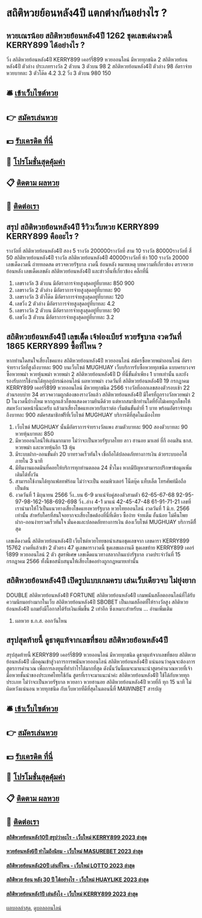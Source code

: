 # สถิติหวยย้อนหลัง4ปี แตกต่างกันอย่างไร ?
## หวยเณรน้อย สถิติหวยย้อนหลัง4ปี 1262 ชุดเลขเด่นงวดนี้ KERRY899 ได้อย่างไร ?
วิ่ง สถิติหวยย้อนหลัง4ปี KERRY899 เคอร์รี่899 หวยออนไลน์ มีหวยทุกชนิด 2 สถิติหวยย้อนหลัง4ปี ตัวล่าง
ประเภทรางวัล
2 ตัวบน
3 ตัวบน
98
2 สถิติหวยย้อนหลัง4ปี ตัวล่าง
98
อัตราจ่ายหวยบาทละ
3 ตัวโต๊ด
4.2
3.2
วิ่ง 3 ตัวบน
980
150

## 🛎 [เข้าเว็บไซต์หวย](https://bit.ly/3BG5bNw)
## 👉 [สมัครเล่นหวย](https://bit.ly/3BG5bNw)
## 💵 [รับเครดิต ที่นี่](https://bit.ly/3C3mvgS)
## 👑 [โปรโมชั่นสุดคุ้มค่า](https://bit.ly/3C3mvgS)
## 📋 [ติดตาม ผลหวย](https://bit.ly/3C3mvgS)
## 📱 [ติดต่อเรา](https://bit.ly/3C3mvgS)

## สรุป สถิติหวยย้อนหลัง4ปี รีวิวเว็บหวย KERRY899 KERRY899 คืออะไร ?
รางวัลที่ สถิติหวยย้อนหลัง4ปี สอง 5 รางวัล 200000รางวัลที่ สาม 10 รางวัล 80000รางวัลที่ สี่ 50 สถิติหวยย้อนหลัง4ปี รางวัล สถิติหวยย้อนหลัง4ปี 40000รางวัลที่ ห้า 100 รางวัล 20000
 เลขเด็ดงวดนี้ ถ่ายทอดสด ตรวจหวยรัฐบาล งวดนี้ ย้อนหลัง 
หมายเหตุ
บทความที่เกี่ยวข้อง
ตรวจหวยย้อนหลัง เลขเด็ดเลขดัง สถิติหวยย้อนหลัง4ปี และข่าวอื่นที่เกี่ยวข้อง คลิ๊กที่นี่
1. เลขรางวัล 3 ตัวบน มีอัตราการจ่ายสูงสุดอยู่ที่บาทละ 850 900
2. เลขรางวัล 2 ตัวล่าง มีอัตราการจ่ายสูงสุดอยู่ที่บาทละ 90
3. เลขรางวัล 3 ตัวโต๊ด มีอัตราการจ่ายสูงสุดอยู่ที่บาทละ 120
4. เลขวิ่ง 2 ตัวล่าง มีอัตราการจ่ายสูงสุดอยู่ที่บาทละ 4.2
5. เลขรางวัล 2 ตัวบน มีอัตราการจ่ายสูงสุดอยู่ที่บาทละ 90
6. เลขวิ่ง 3 ตัวบน มีอัตราการจ่ายสูงสุดอยู่ที่บาทละ 3.2

## สถิติหวยย้อนหลัง4ปี เลขเด็ด เจ้ฟองเบียร์ หวยรัฐบาล งวดวันที่ 1865 KERRY899 ซื้อที่ไหน ?
หากท่านใดสนใจเสี่ยงโชคแทง สถิติหวยย้อนหลัง4ปี หวยออนไลน์ สมัครซื้อหวยพม่าออนไลน์ อัตราจ่ายรางวัลที่สูงถึงบาทละ 900 บนเว็บไซต์ MUGHUAY เว็บบริการรับซื้อหวยทุกชนิด แบบครบวงจร ซื้อหวยพม่า หวยหุ้นพม่า หวยพม่า 2 สถิติหวยย้อนหลัง4ปี D ที่นี่ขั้นต่ำเพียง 1 บาทเท่านั้น และยังรองรับการใช้งานได้ทุกอุปกรณ์ออนไลน์
ผลหวยพม่า งวดวันที่ สถิติหวยย้อนหลัง4ปี 19 กรกฏาคม KERRY899 เคอร์รี่899 หวยออนไลน์ มีหวยทุกชนิด 2566 รางวัลที่ออกเลขสองตัวรอบเช้า 22 ส่วนรอบบ่าย 34 ตรวจความถูกต้องของรางวัลแล้ว สถิติหวยย้อนหลัง4ปี มีใครที่ถูกรางวัลหวยพม่า 2 D ในงวดนี้บ้างไหม หากถูกแล้วก็ขอแสดงความยินดีด้วย แต่หากสมาชิกท่านใดที่ยังไม่เคยถูกก็ขอให้สมหวังงวดหน้านี้นะครับ แล้วมาเสี่ยงโชคแทงหวยกับเราต่อ เริ่มต้นขั้นต่ำที่ 1 บาท พร้อมอัตราจ่ายสูงถึงบาทละ 900 สมัครสมาชิกฟรีที่เว็บไซต์ MUGHUAY บริการดีที่สุดในเมืองไทย
1. เว็บไซต์ MUGHUAY นั้นมีอัตราการจ่ายรางวัลแพง สามตัวบาทละ 900 สองตัวบาทละ 90 หวยหุ้นบาทละ 850
2. มีหวยออนไลน์ให้เล่นมากมาย ไม่ว่าจะเป็นหวยรัฐบาลไทย ลาว ฮานอย มาเลย์ ยี่กี ออมสิน ธกส. หวยพม่า และหวยหุ้นอีก 13 หุ้น
3. มีระบบฝาก-ถอนขั้นต่ำ 20 บาทรวดเร็วทันใจ เชื่อถือได้ปลอดภัยทางการเงิน ด้วยระบบออโต้ ภายใน 3 นาที
4. มีทีมงานแอดมินที่คอยให้บริการทุกท่านตลอด 24 ชั่วโมง หากมีปัญหาสามารถปรึกษาข้อมูลเพิ่มเติมได้ทั้งวัน
5. สามารถใช้งานได้ทุกแฟลทฟร์อม ไม่ว่าจะเป็น คอมพิวเตอร์ โน็ตบุ๊ค แท็บเล็ต โทรศัพท์มือถือ เป็นต้น
6. งวดวันที่ 1 มิถุนายน 2566 วิ่ง..บน 6-9 มาแน่จับคู่สองตัวสามตัว 62-65-67-68 92-95-97-98-162-168-692-698 วิ่ง..ล่าง 4-1 มาแน่ 42-45-47-48 61-91-71-21 เลขที่เรานำมาให้ไว้เป็นแนวทางเสี่ยงโชคแทงหวยรัฐบาล หวยไทยออนไลน์ งวดวันที่ 1 มิ.ย. 2566 เท่านั้น สำหรับใครที่สนใจอยากจะเสี่ยงโชคต้องที่นี่ที่เดียว ซื้อง่าย จ่ายเต็ม อั้นน้อย ไม่คืนโพย ฝาก-ถอนง่ายรวดเร็วทันใจ มั่นคงและปลอดถัยทางการเงิน ต้องเว็บไซต์ MUGHUAY บริการดีทีี่สุด

เลขเด็ดงวดนี้ สถิติหวยย้อนหลัง4ปี เว็บไซต์หวยไทยขอนำเสนอชุดเลขจาก เลขดารา KERRY899 15762 งวดที่แล้วเข้า 2 ตัวตรง 47 ดูเลขดารางวดนี้ ชุดเลขผลงานดี ชุดเลขท้าย KERRY899 เคอร์รี่899 หวยออนไลน์ 2 ตัว สูตรพิเศษ เลขเด็ดแนวทางสลากกินแบ่งรัฐบาล งวดประจำวันที่ 15 กรกฎาคม 2566 ทั้งนี้ขอสนับสนุนให้เสี่ยงโชคอย่างถูกกฎหมายเท่านั้น

## สถิติหวยย้อนหลัง4ปี เปิดรูปแบบเกมครบ เล่นเว็บเดียวจบ ไม่ยุ่งยาก
DOUBLE สถิติหวยย้อนหลัง4ปี FORTUNE สถิติหวยย้อนหลัง4ปี เกมพนันสล็อตออนไลน์ที่ได้รับความนิยมอย่างมากในเว็บ สถิติหวยย้อนหลัง4ปี SBOBET เป็นเกมสล็อตที่ให้รางวัลสูง สถิติหวยย้อนหลัง4ปี แถมยังมีโอกาสได้รับเงินเพิ่มขึ้น 2 เท่าอีก ซึ่งเหมาะสำหรับน … อ่านเพิ่มเติม
1. ผลหวย ธ.ก.ส. ออกวันไหน

## สรุปสุดท้ายนี้ ดูธาตุแท้จากเลขที่ชอบ สถิติหวยย้อนหลัง4ปี
สรุปสุดท้ายนี้ KERRY899 เคอร์รี่899 หวยออนไลน์ มีหวยทุกชนิด ดูธาตุแท้จากเลขที่ชอบ สถิติหวยย้อนหลัง4ปี เมื่อคุณเข้าสู่วงการการพนันหวยออนไลน์ สถิติหวยย้อนหลัง4ปี แน่นอนว่าคุณจะต้องการสูตรการคำนวณ เพื่อการลงทุนที่ทำกำไรได้มากที่สุด ดังนั้นวันนี้ผมจะมาแนะนำสูตรคำนวณหวยที่เจ้ามือหวยชั้นนำของประเทศไทยใช้กัน สูตรที่เราจะมาแนะนำค่ะ สถิติหวยย้อนหลัง4ปี ใช้ได้กับหวยทุกประเภท ไม่ว่าจะเป็นหวยรัฐบาล หวยลาว หวยฮานอย สถิติหวยย้อนหลัง4ปี หวยยี่กี ทุก 15 นาที ไม่ผิดหวังแน่นอน หวยทุกชนิด กับเว็บหวยที่ดีที่สุดในตอนนี้ที่ MAWINBET
สารบัญ

## 🛎 [เข้าเว็บไซต์หวย](https://bit.ly/3BG5bNw)
## 👉 [สมัครเล่นหวย](https://bit.ly/3BG5bNw)
## 💵 [รับเครดิต ที่นี่](https://bit.ly/3C3mvgS)
## 👑 [โปรโมชั่นสุดคุ้มค่า](https://bit.ly/3C3mvgS)
## 📋 [ติดตาม ผลหวย](https://bit.ly/3C3mvgS)
## 📱 [ติดต่อเรา](https://bit.ly/3C3mvgS)

#### [สถิติหวยย้อนหลัง10ปี สรุปว่าอะไร - เว็บใหม่ KERRY899 2023 ล่าสุด](https://atom.io/themes/สถิติหวยย้อนหลัง10ปี%20สรุปว่าอะไร%20-%20เว็บใหม่%20kerry899%202023%20ล่าสุด)
#### [หวยย้อนหลัง6ปี ทำไมถึงนิยม - เว็บใหม่ MASUREBET 2023 ล่าสุด](https://atom.io/themes/หวยย้อนหลัง6ปี%20ทำไมถึงนิยม%20-%20เว็บใหม่%20masurebet%202023%20ล่าสุด)
#### [สถิติหวยย้อนหลัง20ปี เล่นที่ไหน - เว็บใหม่ LOTTO 2023 ล่าสุด](https://atom.io/themes/สถิติหวยย้อนหลัง20ปี%20เล่นที่ไหน%20-%20เว็บใหม่%20lotto%202023%20ล่าสุด)
#### [สถิติหวย ย้อน หลัง 30 ปี ได้อย่างไร - เว็บใหม่ HUAYLIKE 2023 ล่าสุด](https://atom.io/themes/สถิติหวย%20ย้อน%20หลัง%2030%20ปี%20ได้อย่างไร%20-%20เว็บใหม่%20huaylike%202023%20ล่าสุด)
#### [สถิติหวยย้อนหลัง1ปี เล่นยังไง - เว็บใหม่ KERRY899 2023 ล่าสุด](https://atom.io/themes/สถิติหวยย้อนหลัง1ปี%20เล่นยังไง%20-%20เว็บใหม่%20kerry899%202023%20ล่าสุด)

[ผลบอลล่าสุด](https://siamsport.tv "ผลบอลล่าสุด"), [ดูบอลออนไลน์](https://siamsport.tv/ดูบอลสด "ดูบอลออนไลน์")